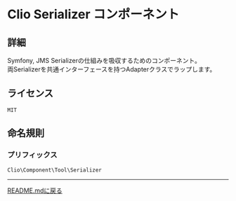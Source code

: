 Clio Serializer コンポーネント
====

詳細
----
Symfony, JMS Serializerの仕組みを吸収するためのコンポーネント。<br />
両Serializerを共通インターフェースを持つAdapterクラスでラップします。

ライセンス
----
    MIT

命名規則
----
### プリフィックス

    Clio\Component\Tool\Serializer


____

[README.mdに戻る](../../../README.md)
